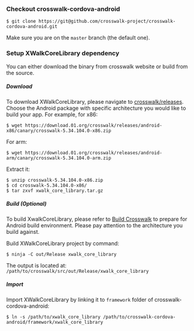 ### Checkout crosswalk-cordova-android

    $ git clone https://git@github.com/crosswalk-project/crosswalk-cordova-android.git

Make sure you are on the `master` branch (the default one).

### Setup XWalkCoreLibrary dependency
You can either download the binary from crosswalk website or build from the source.

##### Download
To download XWalkCoreLibrary, please navigate to [crosswalk/releases](https://download.01.org/crosswalk/releases/). Choose the Android package with specific architecture you would like to build your app.
For example, for x86:

    $ wget https://download.01.org/crosswalk/releases/android-x86/canary/crosswalk-5.34.104.0-x86.zip

For arm: 

    $ wget https://download.01.org/crosswalk/releases/android-arm/canary/crosswalk-5.34.104.0-arm.zip

Extract it:

    $ unzip crosswalk-5.34.104.0-x86.zip
    $ cd crosswalk-5.34.104.0-x86/
    $ tar zxvf xwalk_core_library.tar.gz

##### Build (Optional)
To build XwalkCoreLibrary, please refer to [Build Crosswalk](https://crosswalk-project.org/#contribute/building_crosswalk) to prepare for Android build environment. Please pay attention to the architecture you build against.

Build XWalkCoreLibrary project by command:

    $ ninja -C out/Release xwalk_core_library

The output is located at: `/path/to/crosswalk/src/out/Release/xwalk_core_library`

##### Import
Import XWalkCoreLibrary by linking it to `framework` folder of crosswalk-cordova-android:

    $ ln -s /path/to/xwalk_core_library /path/to/crosswalk-cordova-android/framework/xwalk_core_library